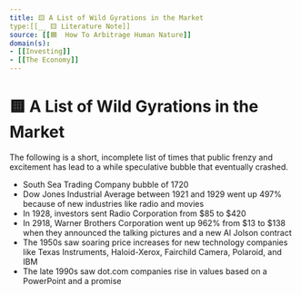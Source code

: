 ```yaml
---
title: 🟨 A List of Wild Gyrations in the Market
type:[[__ 🟨 Literature Note]]
source: [[🟦  How To Arbitrage Human Nature]]
domain(s):
- [[Investing]]
- [[The Economy]]
---
```


# 🟨 A List of Wild Gyrations in the Market

The following is a short, incomplete list of times that public frenzy and excitement has lead to a while speculative bubble that eventually crashed.

- South Sea Trading Company bubble of 1720
- Dow Jones Industrial Average between 1921 and 1929 went up 497% because of new industries like radio and movies
- In 1928, investors sent Radio Corporation from $85 to $420
- In 2918, Warner Brothers Corporation went up 962% from $13 to $138 when they announced the talking pictures and a new Al Jolson contract
- The 1950s saw soaring price increases for new technology companies like Texas Instruments, Haloid-Xerox, Fairchild Camera, Polaroid, and IBM
- The late 1990s saw dot.com companies rise in values based on a PowerPoint and a promise